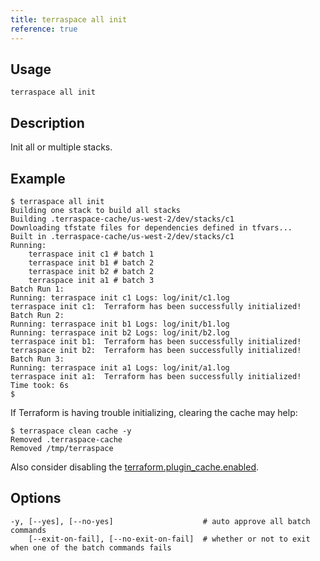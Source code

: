```yaml
---
title: terraspace all init
reference: true
---
```


## Usage

    terraspace all init

## Description

Init all or multiple stacks.

## Example

    $ terraspace all init
    Building one stack to build all stacks
    Building .terraspace-cache/us-west-2/dev/stacks/c1
    Downloading tfstate files for dependencies defined in tfvars...
    Built in .terraspace-cache/us-west-2/dev/stacks/c1
    Running:
        terraspace init c1 # batch 1
        terraspace init b1 # batch 2
        terraspace init b2 # batch 2
        terraspace init a1 # batch 3
    Batch Run 1:
    Running: terraspace init c1 Logs: log/init/c1.log
    terraspace init c1:  Terraform has been successfully initialized!
    Batch Run 2:
    Running: terraspace init b1 Logs: log/init/b1.log
    Running: terraspace init b2 Logs: log/init/b2.log
    terraspace init b1:  Terraform has been successfully initialized!
    terraspace init b2:  Terraform has been successfully initialized!
    Batch Run 3:
    Running: terraspace init a1 Logs: log/init/a1.log
    terraspace init a1:  Terraform has been successfully initialized!
    Time took: 6s
    $

If Terraform is having trouble initializing, clearing the cache may help:

    $ terraspace clean cache -y
    Removed .terraspace-cache
    Removed /tmp/terraspace

Also consider disabling the [terraform.plugin_cache.enabled](https://terraspace.cloud/docs/config/reference/).


## Options

```
-y, [--yes], [--no-yes]                    # auto approve all batch commands
    [--exit-on-fail], [--no-exit-on-fail]  # whether or not to exit when one of the batch commands fails
```

